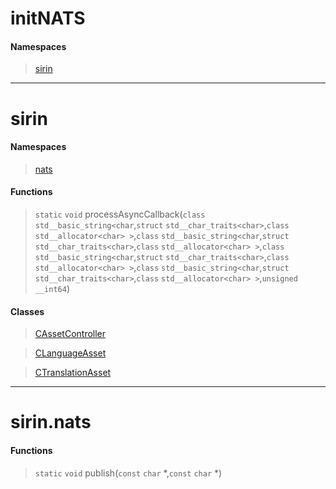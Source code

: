 # initNATS
 
#### Namespaces
 
> [sirin](lua/threads/\initNATS.md#sirin)
 
---
# sirin
 
#### Namespaces
 
> [nats](lua/threads/\initNATS.md#sirinnats)
 
#### Functions
 
> `static` `void` processAsyncCallback(`class` `std__basic_string<char`,`struct` `std__char_traits<char>`,`class` `std__allocator<char> >`,`class` `std__basic_string<char`,`struct` `std__char_traits<char>`,`class` `std__allocator<char> >`,`class` `std__basic_string<char`,`struct` `std__char_traits<char>`,`class` `std__allocator<char> >`,`class` `std__basic_string<char`,`struct` `std__char_traits<char>`,`class` `std__allocator<char> >`,`unsigned __int64`)
 
#### Classes
 
> [CAssetController](lua/classes/CAssetController.md)
 
> [CLanguageAsset](lua/classes/CLanguageAsset.md)
 
> [CTranslationAsset](lua/classes/CTranslationAsset.md)
 
---
# sirin.nats
 
#### Functions
 
> `static` `void` publish(`const` `char` *,`const` `char` *)
 
